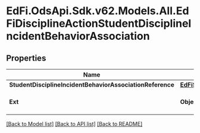 # EdFi.OdsApi.Sdk.v62.Models.All.EdFiDisciplineActionStudentDisciplineIncidentBehaviorAssociation

## Properties

Name | Type | Description | Notes
------------ | ------------- | ------------- | -------------
**StudentDisciplineIncidentBehaviorAssociationReference** | [**EdFiStudentDisciplineIncidentBehaviorAssociationReference**](EdFiStudentDisciplineIncidentBehaviorAssociationReference.md) |  | 
**Ext** | **Object** | Extensions to the DisciplineActionStudentDisciplineIncidentBehaviorAssociation entity. | [optional] 

[[Back to Model list]](../../README.md#documentation-for-models) [[Back to API list]](../../README.md#documentation-for-api-endpoints) [[Back to README]](../../README.md)

